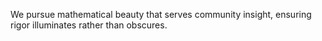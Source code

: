 We pursue mathematical beauty that serves community insight, ensuring rigor illuminates rather than obscures.
